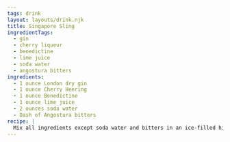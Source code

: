 ```yaml
---
tags: drink
layout: layouts/drink.njk
title: Singapore Sling
ingredientTags:
  - gin
  - cherry liqueur
  - benedictine
  - lime juice
  - soda water
  - angostura bitters
ingredients:
  - 1 ounce London dry gin
  - 1 ounce Cherry Heering
  - 1 ounce Benedictine
  - 1 ounce lime juice
  - 2 ounces soda water
  - Dash of Angostura bitters
recipe: |
  Mix all ingredients except soda water and bitters in an ice-filled highball glass. Top with soda water. Stir and dash with Angostura bitters.
---
```

